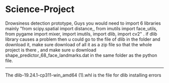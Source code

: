 # Science-Project
Drowsiness detection prototype,
Guys you would need to import 6 libraries mainly "from scipy.spatial import distance,,
from imutils import face_utils,
from pygame import mixer,
import imutils,
import dlib,
import cv2" .
if dlib library causes a problem then u could go to the file of dlib in the folder and download it,
make sure download of all it as a zip file so that the whole project is there ,
and make sure u download shape_predictor_68_face_landmarks.dat in the same folder as the python file.
_____________________________________________________________________________________________________________________________________________
The dlib-19.24.1-cp311-win_amd64 (1).whl is the file for dlib installing errors
